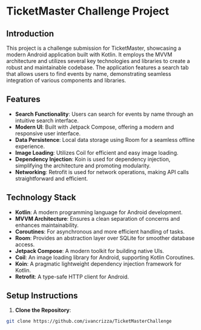 # TicketMaster Challenge Project

## Introduction
This project is a challenge submission for TicketMaster, showcasing a modern Android application built with Kotlin. It employs the MVVM architecture and utilizes several key technologies and libraries to create a robust and maintainable codebase. The application features a search tab that allows users to find events by name, demonstrating seamless integration of various components and libraries.

## Features
- **Search Functionality**: Users can search for events by name through an intuitive search interface.
- **Modern UI**: Built with Jetpack Compose, offering a modern and responsive user interface.
- **Data Persistence**: Local data storage using Room for a seamless offline experience.
- **Image Loading**: Utilizes Coil for efficient and easy image loading.
- **Dependency Injection**: Koin is used for dependency injection, simplifying the architecture and promoting modularity.
- **Networking**: Retrofit is used for network operations, making API calls straightforward and efficient.

## Technology Stack
- **Kotlin**: A modern programming language for Android development.
- **MVVM Architecture**: Ensures a clean separation of concerns and enhances maintainability.
- **Coroutines**: For asynchronous and more efficient handling of tasks.
- **Room**: Provides an abstraction layer over SQLite for smoother database access.
- **Jetpack Compose**: A modern toolkit for building native UIs.
- **Coil**: An image loading library for Android, supporting Kotlin Coroutines.
- **Koin**: A pragmatic lightweight dependency injection framework for Kotlin.
- **Retrofit**: A type-safe HTTP client for Android.

## Setup Instructions
1. **Clone the Repository**:
```bash
git clone https://github.com/ivancrizza/TicketMasterChallenge

